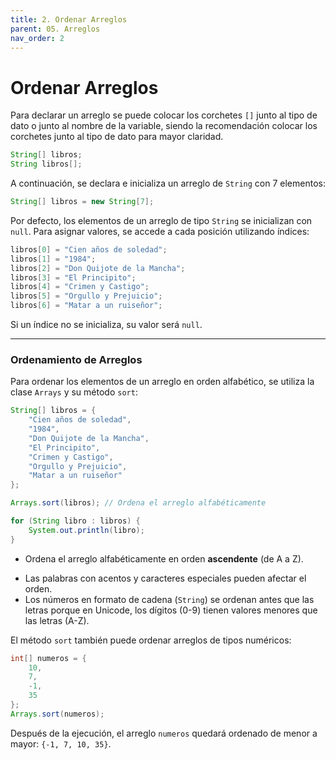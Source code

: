 ```yaml
---
title: 2. Ordenar Arreglos
parent: 05. Arreglos
nav_order: 2
---
```


# Ordenar Arreglos


Para declarar un arreglo se puede colocar los corchetes `[]` junto al tipo de dato o junto al nombre de la variable, siendo la recomendación colocar los corchetes junto al tipo de dato para mayor claridad.

```java
String[] libros;
String libros[];
```

A continuación, se declara e inicializa un arreglo de `String` con 7 elementos:

```java
String[] libros = new String[7];
```

Por defecto, los elementos de un arreglo de tipo `String` se inicializan con `null`. Para asignar valores, se accede a cada posición utilizando índices:

```java
libros[0] = "Cien años de soledad";
libros[1] = "1984";
libros[2] = "Don Quijote de la Mancha";
libros[3] = "El Principito";
libros[4] = "Crimen y Castigo";
libros[5] = "Orgullo y Prejuicio";
libros[6] = "Matar a un ruiseñor";
```

Si un índice no se inicializa, su valor será `null`.

---
### Ordenamiento de Arreglos

Para ordenar los elementos de un arreglo en orden alfabético, se utiliza la clase `Arrays` y su método `sort`:

```java
String[] libros = {
	"Cien años de soledad", 
	"1984", 
	"Don Quijote de la Mancha", 
	"El Principito", 
	"Crimen y Castigo", 
	"Orgullo y Prejuicio", 
	"Matar a un ruiseñor"
};

Arrays.sort(libros); // Ordena el arreglo alfabéticamente

for (String libro : libros) {
	System.out.println(libro);
}
```

* Ordena el arreglo alfabéticamente en orden **ascendente** (de A a Z).
- Las palabras con acentos y caracteres especiales pueden afectar el orden.
- Los números en formato de cadena (`String`) se ordenan antes que las letras porque en Unicode, los dígitos (0-9) tienen valores menores que las letras (A-Z).

El método `sort` también puede ordenar arreglos de tipos numéricos:

```java
int[] numeros = {
	10, 
	7, 
	-1, 
	35
};
Arrays.sort(numeros);
```

Después de la ejecución, el arreglo `numeros` quedará ordenado de menor a mayor: `{-1, 7, 10, 35}`.
